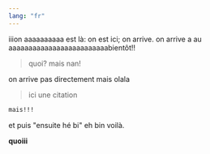 ```yaml
---
lang: "fr"
---
```


iiion aaaaaaaaaa est là: on est ici; on arrive. on arrive a au aaaaaaaaaaaaaaaaaaaaaaaaabientôt!!

> quoi? mais nan!

on arrive pas directement mais olala

> ici une citation

```txt
mais!!!
```

et puis "ensuite hé bi" eh bin voilà.

__quoiii__
